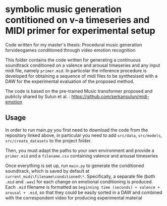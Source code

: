 # symbolic music generation contitioned on v-a timeseries and MIDI primer for experimental setup
Code written for my master's thesis: Procedural music generation forvideogames conditioned through video emotion recognition

This folder contains the code written for generating a continuous soundtrack conditioned on a valence and arousal timeseries and any input midi file, namely `primer.mid`.
In particolar the inference procedure is developed for obtaining a sequence of midi files to be synthesised with a DAW for the experimental evaluation of the proposed method.

The code is based on the pre-trained Music transformer proposed and publicly shared by Sulun et al. : https://github.com/serkansulun/midi-emotion

## Usage

In order to run main.py you first need to download the code from the repository linked above, in particular you need to add `src/data`, `src/models`, `src/create_datasets` to the project folder.

Then, you must adapt the paths to your own environment and provide a `primer.mid` and a `filename.csv` containing valence and arousal timeseries 

Once everything is set up, run `main.py` to generate the conditioned soundtrack, which is saved by default at `current_midi\filename\conditioned\*`. Specifically, a separate file (both `.mid` and `.wav`) for each change on emotional conditioning is produced. Each `.mid` filename is formatted as `beginning time (seconds) + valence + arousal + .mid`, so that they could be easily sorted in a DAW and combined with the correspondent video for producing experimental material

